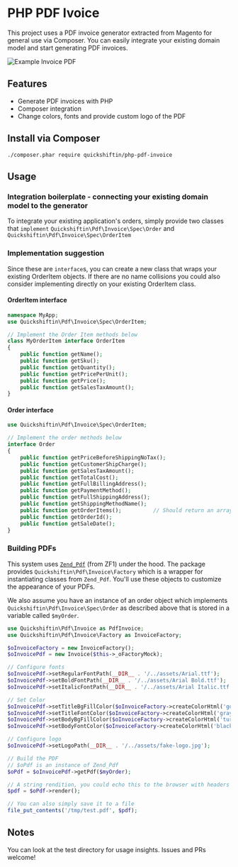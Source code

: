 # PHP PDF Ivoice
This project uses a PDF invoice generator extracted from Magento for general use via Composer. You can easily integrate your existing domain model and start generating PDF invoices.

![Example Invoice PDF](http://i289.photobucket.com/albums/ll238/quickshiftin/php-pdf-invoice-example_zpsbsjomzsr.png)

## Features
* Generate PDF invoices with PHP
* Composer integration
* Change colors, fonts and provide custom logo of the PDF

## Install via Composer

`./composer.phar require quickshiftin/php-pdf-invoice`

## Usage
### Integration boilerplate - connecting your existing domain model to the generator
To integrate your existing application's orders, simply provide two classes that `implement` `Quickshiftin\Pdf\Invoice\Spec\Order` and `Quickshiftin\Pdf\Invoice\Spec\OrderItem`

### Implementation suggestion
Since these are `interface`s, you can create a new class that wraps your existing OrderItem objects. If there are no name collisions you could also consider implementing directly on your existing OrderItem class.

#### OrderItem interface
```php
namespace MyApp;
use Quickshiftin\Pdf\Invoice\Spec\OrderItem;

// Implement the Order Item methods below
class MyOrderItem interface OrderItem
{
    public function getName();
    public function getSku();
    public function getQuantity();
    public function getPricePerUnit();
    public function getPrice();
    public function getSalesTaxAmount();
}
```
#### Order interface
```php
use Quickshiftin\Pdf\Invoice\Spec\OrderItem;

// Implement the order methods below
interface Order
{
    public function getPriceBeforeShippingNoTax();
    public function getCustomerShipCharge();
    public function getSalesTaxAmount();
    public function getTotalCost();
    public function getFullBillingAddress();
    public function getPaymentMethod();
    public function getFullShippingAddress();
    public function getShippingMethodName();
    public function getOrderItems();          // Should return an array or MyOrderItem (or whatever your class is that implements Quickshiftin\Pdf\Invoice\Spec\OrderItem
    public function getOrderId();
    public function getSaleDate();
}
```

### Building PDFs
This system uses [`Zend_Pdf`](https://framework.zend.com/manual/1.10/en/zend.pdf.html) (from ZF1) under the hood. The package provides `Quickshiftin\Pdf\Invoice\Factory` which is a wrapper for instantiating classes from `Zend_Pdf`. You'll use these objects to customize the appearance of your PDFs.

We also assume you have an instance of an order object which implements `Quickshiftin\Pdf\Invoice\Spec\Order` as described above that is stored in a variable called `$myOrder`.

```php
use Quickshiftin\Pdf\Invoice as PdfInvoice;
use Quickshiftin\Pdf\Invoice\Factory as InvoiceFactory;

$oInvoiceFactory = new InvoiceFactory();
$oInvoicePdf = new Invoice($this->_oFactoryMock);

// Configure fonts
$oInvoicePdf->setRegularFontPath(__DIR__ . '/../assets/Arial.ttf');
$oInvoicePdf->setBoldFontPath(__DIR__ . '/../assets/Arial Bold.ttf');
$oInvoicePdf->setItalicFontPath(__DIR__ . '/../assets/Arial Italic.ttf');

// Set Color
$oInvoicePdf->setTitleBgFillColor($oInvoiceFactory->createColorHtml('gold'));
$oInvoicePdf->setTitleFontColor($oInvoiceFactory->createColorHtml('gray'));
$oInvoicePdf->setBodyBgFillColor($oInvoiceFactory->createColorHtml('turquoise'));
$oInvoicePdf->setBodyFontColor($oInvoiceFactory->createColorHtml('black'));

// Configure logo
$oInvoicePdf->setLogoPath(__DIR__ . '/../assets/fake-logo.jpg');

// Build the PDF
// $oPdf is an instance of Zend_Pdf
$oPdf = $oInvoicePdf->getPdf($myOrder);

// A string rendition, you could echo this to the browser with headers to implement a download
$pdf = $oPdf->render();

// You can also simply save it to a file
file_put_contents('/tmp/test.pdf', $pdf);
```

## Notes
You can look at the test directory for usage insights. Issues and PRs welcome!
